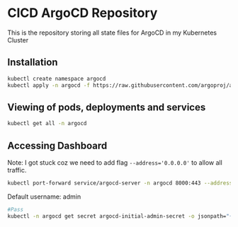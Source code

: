 # CICD ArgoCD Repository

This is the repository storing all state files for ArgoCD in my Kubernetes Cluster 

## Installation

```bash
kubectl create namespace argocd
kubectl apply -n argocd -f https://raw.githubusercontent.com/argoproj/argo-cd/stable/manifests/install.yaml
```

## Viewing of pods, deployments and services

```bash
kubectl get all -n argocd
```

## Accessing Dashboard

Note: I got stuck coz we need to add flag `--address='0.0.0.0'` to allow all traffic.

```bash
kubectl port-forward service/argocd-server -n argocd 8000:443 --address='0.0.0.0'
```

Default username: admin

```bash
#Pass
kubectl -n argocd get secret argocd-initial-admin-secret -o jsonpath="{.data.password}" | base64 -d
```

